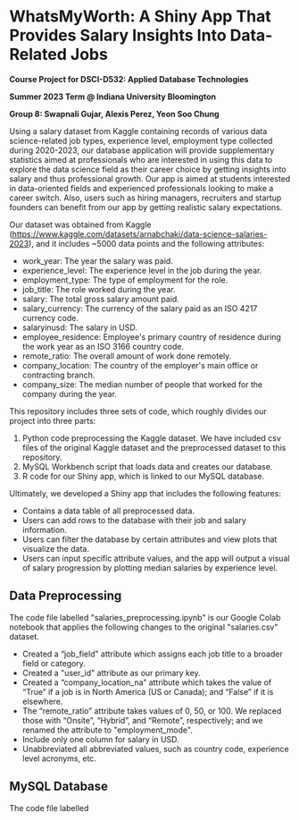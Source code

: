 # **WhatsMyWorth: A Shiny App That Provides Salary Insights Into Data-Related Jobs**

**Course Project for DSCI-D532: Applied Database Technologies**

**Summer 2023 Term @ Indiana University Bloomington**

**Group 8: Swapnali Gujar, Alexis Perez, Yeon Soo Chung**

Using a salary dataset from Kaggle containing records of various data science-related job types, experience level, employment type collected during 2020-2023, our database application will provide supplementary statistics aimed at professionals who are interested in using this data to explore the data science field as their career choice by getting insights into salary and thus professional growth. Our app is aimed at students interested in data-oriented fields and experienced professionals looking to make a career switch. Also, users such as hiring managers, recruiters and startup founders can benefit from our app by getting realistic salary expectations.

Our dataset was obtained from Kaggle (https://www.kaggle.com/datasets/arnabchaki/data-science-salaries-2023), and it includes ~5000 data points and the following attributes:

+ work_year: The year the salary was paid.
+ experience_level: The experience level in the job during the year.
+ employment_type: The type of employment for the role.
+ job_title: The role worked during the year.
+ salary: The total gross salary amount paid.
+ salary_currency: The currency of the salary paid as an ISO 4217 currency code.
+ salaryinusd: The salary in USD.
+ employee_residence: Employee's primary country of residence during the work year as an ISO 3166 country code.
+ remote_ratio: The overall amount of work done remotely.
+ company_location: The country of the employer's main office or contracting branch.
+ company_size: The median number of people that worked for the company during the year.

This repository includes three sets of code, which roughly divides our project into three parts:

1. Python code preprocessing the Kaggle dataset. We have included csv files of the original Kaggle dataset and the preprocessed dataset to this repository.
2. MySQL Workbench script that loads data and creates our database.
3. R code for our Shiny app, which is linked to our MySQL database.

Ultimately, we developed a Shiny app that includes the following features:

+ Contains a data table of all preprocessed data.
+ Users can add rows to the database with their job and salary information.
+ Users can filter the database by certain attributes and view plots that visualize the data.
+ Users can input specific attribute values, and the app will output a visual of salary progression by plotting median salaries by experience level.


## Data Preprocessing
The code file labelled "salaries_preprocessing.ipynb" is our Google Colab notebook that applies the following changes to the original "salaries.csv" dataset.

+ Created a “job_field” attribute which assigns each job title to a broader field or category.
+ Created a "user_id" attribute as our primary key.
+ Created a “company_location_na” attribute which takes the value of “True” if a job is in North America (US or Canada); and “False” if it is elsewhere.
+ The “remote_ratio” attribute takes values of 0, 50, or 100. We replaced those with “Onsite”, “Hybrid”, and “Remote”, respectively; and we renamed the attribute to "employment_mode".
+ Include only one column for salary in USD.
+ Unabbreviated all abbreviated values, such as country code, experience level acronyms, etc.


## MySQL Database
The code file labelled 











